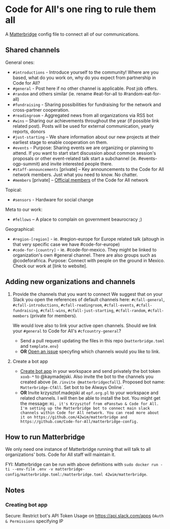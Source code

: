 # Code for All's one ring to rule them all

A [Matterbridge](https://github.com/42wim/matterbridge/) config file to connect all of our communications.

## Shared channels

General ones:
- `#introductions` - Introduce yourself to the community! Where are you based, what do you work on, why do you expect from partnership in Code for All? 
- `#general` - Post here if no other channel is applicable. Post job offers.
- `#random` and others similar (ie. rename #eat-for-all to #random-eat-for-all)
- `#fundraising` - Sharing possibilities for fundraising for the network and cross-partner cooperation. 
- `#readingroom` - Aggregated news from all organizations via RSS bot
- `#wins` – Sharing our achievements throughout the year (if possible link related post). Posts will be used for external communication, yearly reports, donors 
- `#just-starting` – We share information about our new projects at their earliest stage to enable cooperation on them.
- `#events` - Purpose: Sharing events we are organizing or planning to attend. If you want to start start discussion about common session's proposals or other event-related talk start a subchannel (ie. #events-ogp-summit) and invite interested people there.
- `#staff-announcements` [private] – Key announcements to the Code for All network members. Just what you need to know. No chatter.
- `#members` [private] – [Official members](https://codeforall.org/members) of the Code for All network

Topical:
- `#sensors` - Hardware for social change

Meta to our work:
- `#fellows` – A place to complain on government beaurocracy ;) 

Geographical:
- `#region-[region]` - ie. #region-europe for Europe related talk (altough in that very specific case we have #code-for-europe)
- `#code-for-[country]` - ie. #code-for-mexico. They might be linked to organization's own #general channel. There are also groups such as @codeforafrica.  Purpose: Connect with people on the ground in Mexico. Check our work at [link to website].


## Adding new organizations and channels

1. Provide the channels that you want to connect
      We suggest that on your Slack you open the references of default channels here: `#cfall-general`, `#cfall-introductions`, `#cfall-readingroom`, `#cfall-events`, `#cfall-fundraising`, `#cfall-wins`, `#cfall-just-starting`, `#cfall-random`, `#cfall-members` (private for members). 
      
      We would love also to link your active open channels. Should we link your `#general` to Code for All's `#cfcountry-general`?
      
    - Send a pull request updating the files in this repo (`matterbridge.toml` and `template.env`)
    - **OR** [Open an issue](https://github.com/Code-for-All/matterbridge-config/issues/new/choose) specyfing which channels would you like to link. 
       
2. Create a bot app

    - [Create bot app](https://github.com/42wim/matterbridge/wiki/Slack-bot-setup) in your workspace and send privately the bot token `xoxb-*` to @kaymadejski. Also invite the bot to the channels you created above (ie. `/invite @matterbridgecfall`). Proposed bot name: `Matterbridge-CfAll`. Set bot to be Always Online`.
    - **OR** Invite krzysztof.madejski at `epf.org.pl` to your workspace and related channels. I will then be able to install the bot. You might get the message: `Hi, it's Krzysztof from ePanstwo & Code for All. I'm setting up the Matterbridge bot to connect main slack channels within Code for All network. You can read more about it on https://github.com/42wim/matterbridge and https://github.com/Code-for-All/matterbridge-config.`

## How to run Matterbridge

We only need one instance of Matterbridge running that will talk to all organizations' bots. Code for All staff will maintain it.

FYI: Matterbridge can be run with above definitions with `sudo docker run -ti --env-file .env -v matterbridge-config/matterbridge.toml:/matterbridge.toml 42wim/matterbridge`.

## Notes
### Creating bot app

Secure: Restrict bot's API Token Usage on https://api.slack.com/apps `OAuth & Permissions` specifying IP <TODO when deployed in production>

